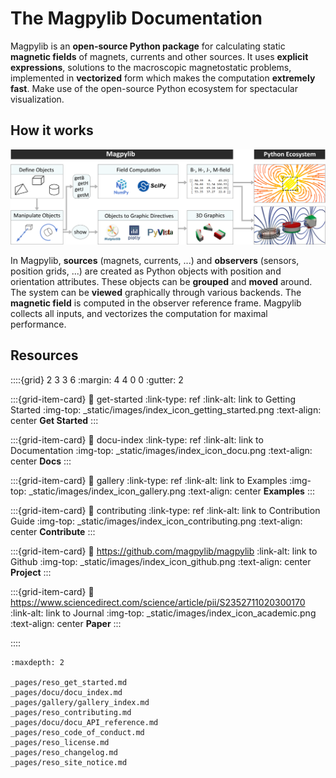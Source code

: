 # The Magpylib Documentation


Magpylib is an **open-source Python package** for calculating static **magnetic fields** of magnets, currents and other sources. It uses **explicit expressions**, solutions to the macroscopic magnetostatic problems, implemented in **vectorized** form which makes the computation **extremely fast**. Make use of the open-source Python ecosystem for spectacular visualization.

## How it works

![](_static/images/index_flowchart.png)

In Magpylib, **sources** (magnets, currents, ...) and **observers** (sensors, position grids, ...) are created as Python objects with position and orientation attributes. These objects can be **grouped** and **moved** around. The system can be **viewed** graphically through various backends. The **magnetic field** is computed in the observer reference frame. Magpylib collects all inputs, and vectorizes the computation for maximal performance.

## Resources

::::{grid} 2 3 3 6
:margin: 4 4 0 0
:gutter: 2

:::{grid-item-card}
:link: get-started
:link-type: ref
:link-alt: link to Getting Started
:img-top: _static/images/index_icon_getting_started.png
:text-align: center
**Get Started**
:::

:::{grid-item-card}
:link: docu-index
:link-type: ref
:link-alt: link to Documentation
:img-top: _static/images/index_icon_docu.png
:text-align: center
**Docs**
:::

:::{grid-item-card}
:link: gallery
:link-type: ref
:link-alt: link to Examples
:img-top: _static/images/index_icon_gallery.png
:text-align: center
**Examples**
:::

:::{grid-item-card}
:link: contributing
:link-type: ref
:link-alt: link to Contribution Guide
:img-top: _static/images/index_icon_contributing.png
:text-align: center
**Contribute**
:::

:::{grid-item-card}
:link: https://github.com/magpylib/magpylib
:link-alt: link to Github
:img-top: _static/images/index_icon_github.png
:text-align: center
**Project**
:::

:::{grid-item-card}
:link: https://www.sciencedirect.com/science/article/pii/S2352711020300170
:link-alt: link to Journal
:img-top: _static/images/index_icon_academic.png
:text-align: center
**Paper**
:::

::::

```{toctree}
:maxdepth: 2

_pages/reso_get_started.md
_pages/docu/docu_index.md
_pages/gallery/gallery_index.md
_pages/reso_contributing.md
_pages/docu/docu_API_reference.md
_pages/reso_code_of_conduct.md
_pages/reso_license.md
_pages/reso_changelog.md
_pages/reso_site_notice.md
```
